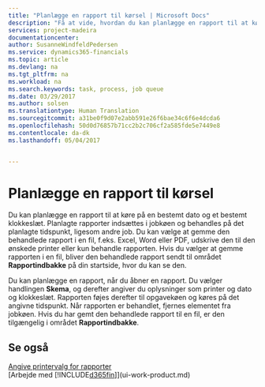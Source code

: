 ```yaml
---
title: "Planlægge en rapport til kørsel | Microsoft Docs"
description: "Få at vide, hvordan du kan planlægge en rapport til at køre på et senere tidspunkt."
services: project-madeira
documentationcenter: 
author: SusanneWindfeldPedersen
ms.service: dynamics365-financials
ms.topic: article
ms.devlang: na
ms.tgt_pltfrm: na
ms.workload: na
ms.search.keywords: task, process, job queue
ms.date: 03/29/2017
ms.author: solsen
ms.translationtype: Human Translation
ms.sourcegitcommit: a31be0f9d07e2abb591e26f6bae34c6f6e4dcda6
ms.openlocfilehash: 50d0d76857b71cc2b2c706cf2a585fde5e7449e8
ms.contentlocale: da-dk
ms.lasthandoff: 05/04/2017


---
```

# <a name="schedule-a-report-to-run"></a>Planlægge en rapport til kørsel
Du kan planlægge en rapport til at køre på en bestemt dato og et bestemt klokkeslæt. Planlagte rapporter indsættes i jobkøen og behandles på det planlagte tidspunkt, ligesom andre job. Du kan vælge at gemme den behandlede rapport i en fil, f.eks. Excel, Word eller PDF, udskrive den til den ønskede printer eller kun behandle rapporten. Hvis du vælger at gemme rapporten i en fil, bliver den behandlede rapport sendt til området **Rapportindbakke** på din startside, hvor du kan se den.

Du kan planlægge en rapport, når du åbner en rapport. Du vælger handlingen **Skema**, og derefter angiver du oplysninger som printer og dato og klokkeslæt. Rapporten føjes derefter til opgavekøen og køres på det angivne tidspunkt. Når rapporten er behandlet, fjernes elementet fra jobkøen. Hvis du har gemt den behandlede rapport til en fil, er den tilgængelig i området **Rapportindbakke**.

## <a name="see-also"></a>Se også
[Angive printervalg for rapporter](ui-specify-printer-selection-reports.md)  
[Arbejde med [!INCLUDE[d365fin](includes/d365fin_md.md)]](ui-work-product.md)

